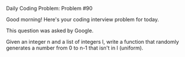 Daily Coding Problem: Problem #90

Good morning! Here's your coding interview problem for today.

This question was asked by Google.

Given an integer n and a list of integers l, write a function that randomly generates a number from 0 to n-1 that isn't in l (uniform).